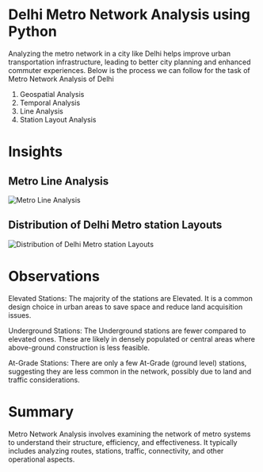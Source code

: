 # Delhi Metro Network Analysis using Python

Analyzing the metro network in a city like Delhi helps improve urban transportation infrastructure, 
leading to better city planning and enhanced commuter experiences. Below is the process we can follow for the task of Metro Network Analysis of Delhi

1) Geospatial Analysis
2) Temporal Analysis
3) Line Analysis
4) Station Layout Analysis

# Insights 
## Metro Line Analysis
![Metro Line Analysis]()

## Distribution of Delhi Metro station Layouts
![Distribution of Delhi Metro station Layouts]()

# Observations
Elevated Stations: The majority of the stations are Elevated. It is a common design choice in urban areas to save space and reduce land acquisition issues.

Underground Stations: The Underground stations are fewer compared to elevated ones. These are likely in densely populated or central areas where above-ground construction is less feasible.

At-Grade Stations: There are only a few At-Grade (ground level) stations, suggesting they are less common in the network, possibly due to land and traffic considerations.

# Summary
Metro Network Analysis involves examining the network of metro systems to understand their structure, efficiency, and effectiveness. 
It typically includes analyzing routes, stations, traffic, connectivity, and other operational aspects.
